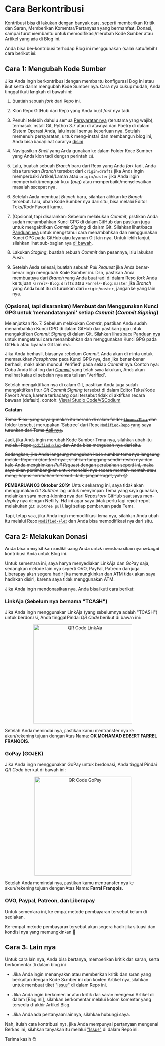 # Cara Berkontribusi
Kontribusi bisa di lakukan dengan banyak cara, seperti memberikan Kritik dan Saran, Memberikan Komentar/Pertanyaan yang bermanfaat, Donasi, sampai turut membantu untuk memodifikasi/merubah Kode Sumber atau Artikel yang ada di Blog ini.

Anda bisa ber-kontribusi terhadap Blog ini menggunakan (salah satu/lebih) cara berikut ini:

## Cara 1: Mengubah Kode Sumber

Jika Anda ingin berkontribusi dengan membantu konfigurasi Blog ini atau ikut serta dalam mengubah Kode Sumber nya. Cara nya cukup mudah, Anda tinggal ikuti langkah di bawah ini:

1. Buatlah sebuah _fork_ dari Repo ini.

2. Klon Repo GitHub dari Repo yang Anda buat _fork_ nya tadi.

3. Penuhi terlebih dahulu semua [Persyaratan nya](https://github.com/FarrelF/FarrelF-Blog#persyaratan) (terutama yang wajib), termasuk Install Git, Python 3.7 atau di atasnya dan Poetry di dalam Sistem Operasi Anda, lalu Install semua keperluan nya. Setelah memenuhi persyaratan, untuk meng-install dan membangun blog ini, Anda bisa baca/lihat caranya [disini](https://github.com/FarrelF/FarrelF-Blog#cara-install)

4. Navigasikan _Shell_ yang Anda gunakan ke dalam Folder Kode Sumber yang Anda klon tadi dengan perintah `cd`. 

5. Lalu, buatlah sebuah _Branch_ baru dari Repo yang Anda _fork_ tadi, Anda bisa turunkan _Branch_ tersebut dari `origin/drafts` jika Anda ingin memperbaiki Artikel/Laman atau `origin/master` jika Anda ingin memperbaiki/mengusir kutu (_bug_) atau memperbaiki/menyelesaikan masalah secepat nya.

6. Setelah Anda membuat _Branch_ baru, silahkan alihkan ke _Branch_ tersebut. Lalu, ubah Kode Sumber nya dari situ, bisa melalui Editor Teks/Kode Favorit kamu.

7. (Opsional, tapi disarankan) Sebelum melakukan _Commit_, pastikan Anda sudah menambahkan Kunci GPG di dalam GitHub dan pastikan juga untuk mengaktifkan _Commit Signing_ di dalam Git. Silahkan lihat/baca [Panduan nya](https://help.github.com/en/articles/managing-commit-signature-verification) untuk mengetahui cara menambahkan dan menggunakan Kunci GPG pada GitHub atau layanan Git lain nya. Untuk lebih lanjut, silahkan lihat sub-bagian nya [di bawah](#opsional-tapi-disarankan-membuat-dan-menggunakan-kunci-gpg-untuk-menandatangani-setiap-commit-commit-signing).

8. Lakukan _Staging_, buatlah sebuah _Commit_ dan pesannya, lalu lakukan _Push_.

9. Setelah Anda selesai, buatlah sebuah _Pull Request_ jika Anda benar-benar ingin mengubah Kode Sumber ini. Dan, pastikan Anda membuatnya dari _Branch_ yang Anda buat tadi di dalam Repo _fork_ Anda ke tujuan `FarrelF-Blog:drafts` atau `FarrelF-Blog:master` jika _Branch_ yang Anda buat itu di turunkan dari `origin/master`, jangan ke yang lain nya.

### (Opsional, tapi disarankan) Membuat dan Menggunakan Kunci GPG untuk 'menandatangani' setiap _Commit_ (_Commit Signing_)
Melanjutkan No. 7. Sebelum melakukan _Commit_, pastikan Anda sudah menambahkan Kunci GPG di dalam GitHub dan pastikan juga untuk mengaktifkan _Commit Signing_ di dalam Git. Silahkan lihat/baca [Panduan nya](https://help.github.com/en/articles/managing-commit-signature-verification) untuk mengetahui cara menambahkan dan menggunakan Kunci GPG pada GitHub atau layanan Git lain nya. 

Jika Anda berhasil, biasanya sebelum _Commit_, Anda akan di minta untuk memasukkan _Passphrase_ pada Kunci GPG nya, dan jika benar-benar berhasil, maka akan muncul 'Verified' pada setiap _Commit_ nya. Contoh nya: Coba Anda lihat log dari [_Commit_](https://github.com/FarrelF/FarrelF-Blog/commits/drafts) yang telah saya lakukan, Anda akan melihat kalau di sebelah nya ada tulisan 'Verified'.

Setelah mengaktifkan nya di dalam Git, pastikan Anda juga sudah mengaktifkan fitur _Git Commit Signing_ tersebut di dalam Editor Teks/Kode Favorit Anda, karena terkadang opsi tersebut tidak di aktifkan secara bawaan (default), contoh: [Visual Studio Code/VSCodium](https://stealthpuppy.com/signing-git-commits-for-sweet-verified-badges/) 


**Catatan**

~~Tema 'Flex' yang saya gunakan itu berada di dalam folder [`themes/Flex`](https://github.com/FarrelF/FarrelF-Blog/tree/master/themes/Flex) dan folder tersebut merupakan 'Subtree' dari Repo [`Modified-Repo`](https://github.com/FarrelF/Modified-Flex) yang saya turunkan dari Tema [Asli nya](https://github.com/alexandrevicenzi/Flex).~~

~~Jadi, jika Anda ingin merubah Kode Sumber Tema nya, silahkan ubah itu melalui Repo [`Modified-Flex`](https://github.com/FarrelF/Modified-Flex) dan Anda bisa mengubah nya dari situ.~~

~~Sedangkan, jika Anda langsung mengubah kode sumber tema nya langsung melalui Repo ini (dan *fork* nya), silahkan tanggung sendiri resiko nya dan kalo Anda mengirimkan *Pull Request* dengan perubahan seperti ini, maka saya akan pertimbangkan untuk menolak nya secara mentah-mentah atau meng-hapus perubahan tersebut. Jadi, jangan kaget, yah :blush:~~

**PEMBARUAN 03 Oktober 2019:** Untuk sekarang ini, saya tidak akan menggunakan *Git Subtree* lagi untuk menyimpan Tema yang saya gunakan, melainkan saya meng-kloning nya dari *Repository* GitHub saat saya men-*deploy* nya dengan Netlify. Hal ini agar saya tidak perlu lagi repot-repot melakukan `git subtree pull` lagi setiap pembaruan pada Tema.

Tapi, tetap saja, jika Anda ingin memodifikasi tema nya, silahkan Anda ubah itu melalui Repo [`Modified-Flex`](https://github.com/FarrelF/Modified-Flex) dan Anda bisa memodifikasi nya dari situ.

## Cara 2: Melakukan Donasi
Anda bisa menyisihkan sedikit uang Anda untuk mendonasikan nya sebagai kontribusi Anda untuk Blog ini. 

Untuk sementara ini, saya hanya menyediakan LinkAja dan GoPay saja, sedangkan metode lain nya seperti OVO, PayPal, Patreon dan juga Liberapay akan segera hadir jika memungkinkan dan ATM tidak akan saya hadirkan disini, karena saya tidak menggunakan ATM.

Jika Anda ingin mendonasikan nya, Anda bisa ikuti cara berikut:

### LinkAja (Sebelum nya bernama "TCASH")
Jika Anda ingin menggunakan LinkAja (yang sebelumnya adalah "TCASH") untuk berdonasi, Anda tinggal Pindai *QR Code* berikut di bawah ini:

<p align="center">
    <a href="https://cdn.statically.io/gh/FarrelF/FarrelF-Blog/283d3aa/content/extras/qrcode_linkaja.jpg" rel="dns-prefetch">
        <img style="display: block; margin: 0 auto;" src="https://cdn.statically.io/gh/FarrelF/FarrelF-Blog/283d3aa/content/extras/qrcode_linkaja.jpg" alt="QR Code LinkAja" width="320" height="320" />
    </a>
</p>

Setelah Anda memindai nya, pastikan kamu mentransfer nya ke akun/rekening tujuan dengan Atas Nama: **OK MOHAMAD EDBERT FARREL FRANQOIS**.

### GoPay (GOJEK)
Jika Anda ingin menggunakan GoPay untuk berdonasi, Anda tinggal Pindai *QR Code* berikut di bawah ini:

<p align="center">
    <a href="https://cdn.statically.io/gh/FarrelF/FarrelF-Blog/283d3aa/content/extras/qrcode_gopay.jpg" rel="dns-prefetch">
        <img style="display: block; margin: 0 auto;" src="https://cdn.statically.io/gh/FarrelF/FarrelF-Blog/283d3aa/content/extras/qrcode_gopay.jpg?fit=320,320" alt="QR Code GoPay" width="313" height="320" />
    </a>
</p>

Setelah Anda memindai nya, pastikan kamu mentransfer nya ke akun/rekening tujuan dengan Atas Nama: **Farrel Franqois**.

### OVO, Paypal, Patreon, dan Liberapay

Untuk sementara ini, ke empat metode pembayaran tersebut belum di sediakan. 

Ke-empat metode pembayaran tersebut akan segera hadir jika situasi dan kondisi nya yang memungkinkan :slightly_smiling_face:

## Cara 3: Lain nya
Untuk cara lain nya, Anda bisa bertanya, memberikan kritik dan saran, serta berkomentar di dalam blog ini.

- Jika Anda ingin menanyakan atau memberikan kritik dan saran yang berkaitan dengan Kode Sumber ini dan konten Artikel nya, silahkan untuk membuat tiket ["Issue"](https://github.com/FarrelF/FarrelF-Blog/issues) di dalam Repo ini.

- Jika Anda ingin berkomentar atau kritik dan saran mengenai Artikel di dalam [Blog ini], silahkan berkomentar melalui kolom komentar yang tersedia di akhir Artikel Blog.

- Jika Anda ada pertanyaan lainnya, silahkan hubungi saya.

Nah, itulah cara kontribusi nya, jika Anda mempunyai pertanyaan mengenai Berkas ini, silahkan tanyakan itu melalui ["Issue"](https://github.com/FarrelF/FarrelF-Blog/issues) di dalam Repo ini.

Terima kasih :blush:
